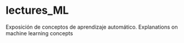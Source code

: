 # lectures_ML
Exposición de conceptos de aprendizaje automático.
Explanations on machine learning concepts
